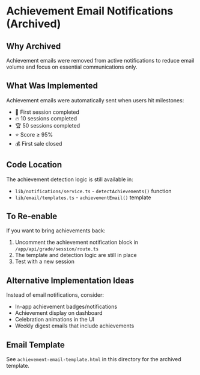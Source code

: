 # Achievement Email Notifications (Archived)

## Why Archived
Achievement emails were removed from active notifications to reduce email volume and focus on essential communications only.

## What Was Implemented

Achievement emails were automatically sent when users hit milestones:
- 🎯 First session completed
- 🔥 10 sessions completed
- 🏆 50 sessions completed
- ⭐ Score ≥ 95%
- 💰 First sale closed

## Code Location

The achievement detection logic is still available in:
- `lib/notifications/service.ts` - `detectAchievements()` function
- `lib/email/templates.ts` - `achievementEmail()` template

## To Re-enable

If you want to bring achievements back:

1. Uncomment the achievement notification block in `/app/api/grade/session/route.ts`
2. The template and detection logic are still in place
3. Test with a new session

## Alternative Implementation Ideas

Instead of email notifications, consider:
- In-app achievement badges/notifications
- Achievement display on dashboard
- Celebration animations in the UI
- Weekly digest emails that include achievements

## Email Template

See `achievement-email-template.html` in this directory for the archived template.

